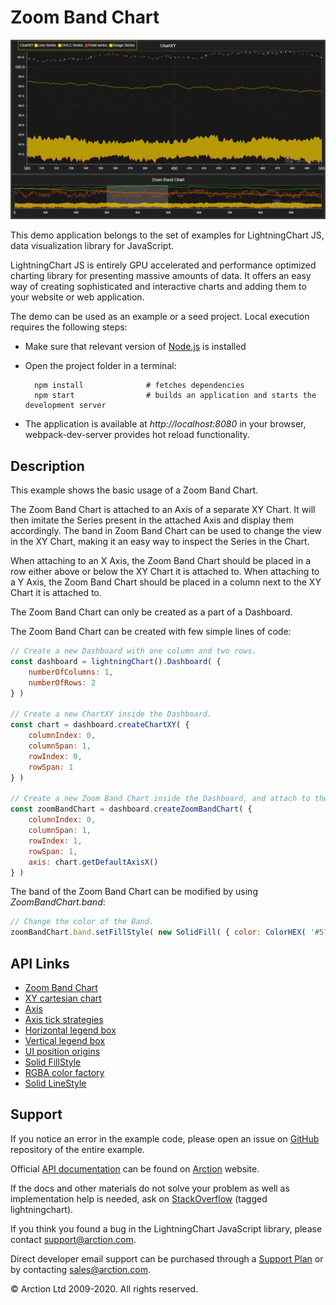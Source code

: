 # Zoom Band Chart

![Zoom Band Chart](zoomBandChart.png)

This demo application belongs to the set of examples for LightningChart JS, data visualization library for JavaScript.

LightningChart JS is entirely GPU accelerated and performance optimized charting library for presenting massive amounts of data. It offers an easy way of creating sophisticated and interactive charts and adding them to your website or web application.

The demo can be used as an example or a seed project. Local execution requires the following steps:

- Make sure that relevant version of [Node.js](https://nodejs.org/en/download/) is installed
- Open the project folder in a terminal:

        npm install              # fetches dependencies
        npm start                # builds an application and starts the development server

- The application is available at *http://localhost:8080* in your browser, webpack-dev-server provides hot reload functionality.


## Description

This example shows the basic usage of a Zoom Band Chart.

The Zoom Band Chart is attached to an Axis of a separate XY Chart. It will then imitate the Series present in the attached Axis and display them accordingly. The band in Zoom Band Chart can be used to change the view in the XY Chart, making it an easy way to inspect the Series in the Chart.

When attaching to an X Axis, the Zoom Band Chart should be placed in a row either above or below the XY Chart it is attached to.
When attaching to a Y Axis, the Zoom Band Chart should be placed in a column next to the XY Chart it is attached to.

The Zoom Band Chart can only be created as a part of a Dashboard.

The Zoom Band Chart can be created with few simple lines of code:

```javascript
// Create a new Dashboard with one column and two rows.
const dashboard = lightningChart().Dashboard( {
    numberOfColumns: 1,
    numberOfRows: 2
} )

// Create a new ChartXY inside the Dashboard.
const chart = dashboard.createChartXY( {
    columnIndex: 0,
    columnSpan: 1,
    rowIndex: 0,
    rowSpan: 1
} )

// Create a new Zoom Band Chart inside the Dashboard, and attach to the X Axis of the XY Chart created before.
const zoomBandChart = dashboard.createZoomBandChart( {
    columnIndex: 0,
    columnSpan: 1,
    rowIndex: 1,
    rowSpan: 1,
    axis: chart.getDefaultAxisX()
} )
```

The band of the Zoom Band Chart can be modified by using *ZoomBandChart.band*:

```javascript
// Change the color of the Band.
zoomBandChart.band.setFillStyle( new SolidFill( { color: ColorHEX( '#57a2' ) } ) )
```


## API Links

* [Zoom Band Chart]
* [XY cartesian chart]
* [Axis]
* [Axis tick strategies]
* [Horizontal legend box]
* [Vertical legend box]
* [UI position origins]
* [Solid FillStyle]
* [RGBA color factory]
* [Solid LineStyle]


## Support

If you notice an error in the example code, please open an issue on [GitHub][0] repository of the entire example.

Official [API documentation][1] can be found on [Arction][2] website.

If the docs and other materials do not solve your problem as well as implementation help is needed, ask on [StackOverflow][3] (tagged lightningchart).

If you think you found a bug in the LightningChart JavaScript library, please contact support@arction.com.

Direct developer email support can be purchased through a [Support Plan][4] or by contacting sales@arction.com.

[0]: https://github.com/Arction/
[1]: https://www.arction.com/lightningchart-js-api-documentation/
[2]: https://www.arction.com
[3]: https://stackoverflow.com/questions/tagged/lightningchart
[4]: https://www.arction.com/support-services/

© Arction Ltd 2009-2020. All rights reserved.


[Zoom Band Chart]: https://www.arction.com/lightningchart-js-api-documentation/v2.0.0/classes/zoombandchart.html
[XY cartesian chart]: https://www.arction.com/lightningchart-js-api-documentation/v2.0.0/classes/chartxy.html
[Axis]: https://www.arction.com/lightningchart-js-api-documentation/v2.0.0/classes/axis.html
[Axis tick strategies]: https://www.arction.com/lightningchart-js-api-documentation/v2.0.0/globals.html#axistickstrategies
[Horizontal legend box]: https://www.arction.com/lightningchart-js-api-documentation/v2.0.0/globals.html#legendboxbuilders.horizontallegendbox
[Vertical legend box]: https://www.arction.com/lightningchart-js-api-documentation/v2.0.0/globals.html#legendboxbuilders.verticallegendbox
[UI position origins]: https://www.arction.com/lightningchart-js-api-documentation/v2.0.0/globals.html#uiorigins
[Solid FillStyle]: https://www.arction.com/lightningchart-js-api-documentation/v2.0.0/classes/solidfill.html
[RGBA color factory]: https://www.arction.com/lightningchart-js-api-documentation/v2.0.0/globals.html#colorrgba
[Solid LineStyle]: https://www.arction.com/lightningchart-js-api-documentation/v2.0.0/classes/solidline.html

